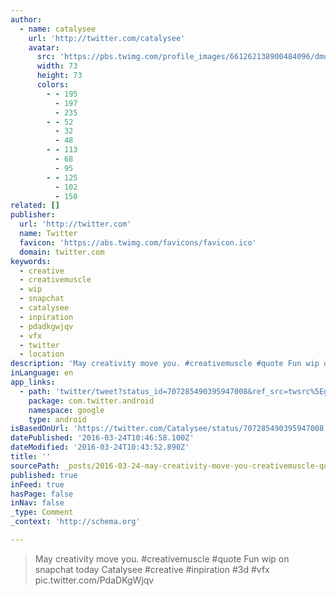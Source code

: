 ```yaml
---
author:
  - name: catalysee
    url: 'http://twitter.com/catalysee'
    avatar:
      src: 'https://pbs.twimg.com/profile_images/661262138900484096/dmq_bBsC_bigger.png'
      width: 73
      height: 73
      colors:
        - - 195
          - 197
          - 235
        - - 52
          - 32
          - 48
        - - 113
          - 68
          - 95
        - - 125
          - 102
          - 150
related: []
publisher:
  url: 'http://twitter.com'
  name: Twitter
  favicon: 'https://abs.twimg.com/favicons/favicon.ico'
  domain: twitter.com
keywords:
  - creative
  - creativemuscle
  - wip
  - snapchat
  - catalysee
  - inpiration
  - pdadkgwjqv
  - vfx
  - twitter
  - location
description: 'May creativity move you. #creativemuscle #quote Fun wip on snapchat today Catalysee #creative #inpiration #3d #vfx pic.twitter.com/PdaDKgWjqv'
inLanguage: en
app_links:
  - path: 'twitter/tweet?status_id=707285490395947008&ref_src=twsrc%5Egoogle%7Ctwcamp%5Eandroidseo%7Ctwgr%5Estatus%7Ctwterm%5E707285490395947008'
    package: com.twitter.android
    namespace: google
    type: android
isBasedOnUrl: 'https://twitter.com/Catalysee/status/707285490395947008'
datePublished: '2016-03-24T10:46:58.100Z'
dateModified: '2016-03-24T10:43:52.890Z'
title: ''
sourcePath: _posts/2016-03-24-may-creativity-move-you-creativemuscle-quote-fun-wip-on-s.md
published: true
inFeed: true
hasPage: false
inNav: false
_type: Comment
_context: 'http://schema.org'

---
```

> May creativity move you. \#creativemuscle \#quote Fun wip on snapchat today Catalysee \#creative \#inpiration \#3d \#vfx pic.twitter.com/PdaDKgWjqv